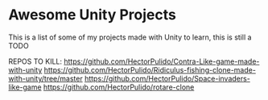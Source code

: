 # Awesome Unity Projects

This is a list of some of my projects made with Unity to learn, this is still a TODO


REPOS TO KILL:
https://github.com/HectorPulido/Contra-Like-game-made-with-unity
https://github.com/HectorPulido/Ridiculus-fishing-clone-made-with-unity/tree/master
https://github.com/HectorPulido/Space-invaders-like-game
https://github.com/HectorPulido/rotare-clone